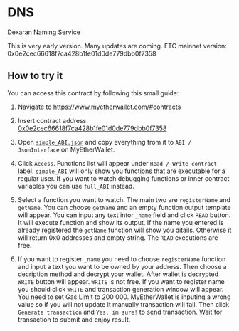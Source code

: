 # DNS
Dexaran Naming Service

This is very early version. Many updates are coming.
ETC mainnet version: 0x0e2cec66618f7ca428b1fe01d0de779dbb0f7358


## How to try it

You can access this contract by following this small guide:
1. Navigate to https://www.myetherwallet.com/#contracts
2. Insert contract address: [0x0e2cec66618f7ca428b1fe01d0de779dbb0f7358](https://gastracker.io/addr/0x0e2cec66618f7ca428b1fe01d0de779dbb0f7358)
3. Open [`simple_ABI.json`](https://github.com/Dexaran/DNS/blob/master/HOWTO/simple_ABI.json) and copy everything from it to `ABI / JsonInterface` on MyEtherWallet.
4. Click `Access`. Functions list will appear under `Read / Write contract` label. `simple_ABI` will only show you functions that are executable for a regular user. If you want to watch debugging functions or inner contract variables you can use `full_ABI` instead.

5. Select a function you want to watch. The main two are `registerName` and `getName`. You can choose `getName` and an empty function output template will appear. You can input any text intor `_name` field and click `READ` button. It will execute function and show its output. If the name you entered is already registered the `getName` function will show you ditails. Otherwise it will return 0x0 addresses and empty string. The `READ` executions are free.
6. If you want to register `_name` you need to choose `registerName` function and input a text you want to be owned by your address. Then choose a decription method and decrypt your wallet. After wallet is decrypted `WRITE` button will appear. `WRITE` is not free. If you want to register name you should click `WRITE` and transaction generation window will appear. You need to set Gas Limit to 200 000. MyEtherWallet is inputing a wrong value so if you will not update it manually transaction will fail. Then click `Generate transaction` and `Yes, im sure!` to send transaction. Wait for transaction to submit and enjoy result.





